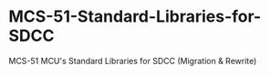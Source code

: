 # MCS-51-Standard-Libraries-for-SDCC
MCS-51 MCU's Standard Libraries for SDCC (Migration &amp; Rewrite)
